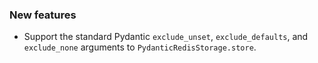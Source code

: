 ### New features

- Support the standard Pydantic `exclude_unset`, `exclude_defaults`, and `exclude_none` arguments to `PydanticRedisStorage.store`.
